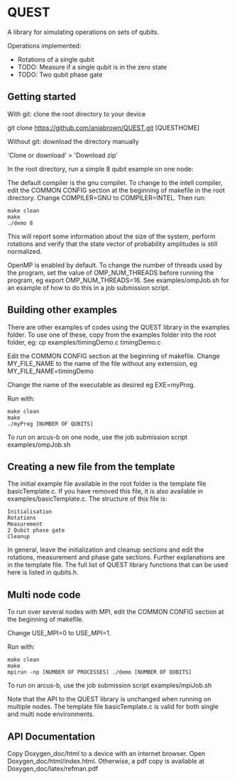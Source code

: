 # QUEST

A library for simulating operations on sets of qubits. 

Operations implemented:
* Rotations of a single qubit
* TODO: Measure if a single qubit is in the zero state
* TODO: Two qubit phase gate

## Getting started

With git: clone the root directory to your device

git clone https://github.com/aniabrown/QUEST.git [QUESTHOME]

Without git: download the directory manually

'Clone or download' > 'Download zip'

In the root directory, run a simple 8 qubit example on one node:

The default compiler is the gnu compiler. To change to the intell compiler, edit the COMMON CONFIG section at the beginning of makefile in the root directory. Change COMPILER=GNU to COMPILER=INTEL. Then run:

```
make clean
make
./demo 8
```

This will report some information about the size of the system, perform rotations and verify that
the state vector of probability amplitudes is still normalized. 

OpenMP is enabled by default. To change the number of threads used by the program, set the value of OMP_NUM_THREADS before running the program, eg export OMP_NUM_THREADS=16. See examples/ompJob.sh for an example of how to do this in a job submission script.

## Building other examples

There are other examples of codes using the QUEST library in the examples folder. To use one of these,
copy from the examples folder into the root folder, eg:
cp examples/timingDemo.c timingDemo.c

Edit the COMMON CONFIG section at the beginning of makefile. Change MY_FILE_NAME to the name of the file without
any extension, eg MY_FILE_NAME=timingDemo 

Change the name of the executable as desired eg EXE=myProg.

Run with:
```
make clean
make
./myProg [NUMBER OF QUBITS] 
```
To run on arcus-b on one node, use the job submission script examples/ompJob.sh

## Creating a new file from the template

The initial example file available in the root folder is the template file basicTemplate.c. If you have removed
this file, it is also available in examples/basicTemplate.c. The structure of this file is:

```
Initialisation
Rotations
Measurement
2 Qubit phase gate
Cleanup 
```

In general, leave the initialization and cleanup sections and edit the rotations, measurement and phase gate
sections. Further explanations are in the template file. The full list of QUEST library functions that can be used here is listed in qubits.h. 

## Multi node code

To run over several nodes with MPI, edit the COMMON CONFIG section at the beginning of makefile. 

Change USE_MPI=0 to USE_MPI=1.

Run with:
```
make clean
make
mpirun -np [NUMBER OF PROCESSES] ./demo [NUMBER OF QUBITS]
```
To run on arcus-b, use the job submission script examples/mpiJob.sh

Note that the API to the QUEST library is unchanged when running on multiple nodes. The template file basicTemplate.c
is valid for both single and multi node environments. 

## API Documentation

Copy Doxygen_doc/html to a device with an internet browser. Open Doxygen_doc/html/index.html. Otherwise, a pdf copy
is available at Doxygen_doc/latex/refman.pdf


